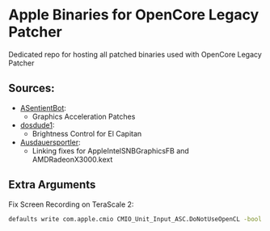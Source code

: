 # Apple Binaries for OpenCore Legacy Patcher

Dedicated repo for hosting all patched binaries used with OpenCore Legacy Patcher

## Sources:

* [ASentientBot](https://github.com/ASentientBot):
  * Graphics Acceleration Patches
* [dosdude1](https://github.com/dosdude1):
  * Brightness Control for El Capitan
* [Ausdauersportler](https://github.com/Ausdauersportler):
  * Linking fixes for AppleIntelSNBGraphicsFB and AMDRadeonX3000.kext
  
  
## Extra Arguments

Fix Screen Recording on TeraScale 2:
```sh
defaults write com.apple.cmio CMIO_Unit_Input_ASC.DoNotUseOpenCL -bool true
```
